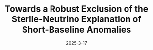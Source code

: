 ---
title: 'Towards a Robust Exclusion of the Sterile-Neutrino Explanation of Short-Baseline Anomalies'
pub_number: 2
authors:  Ohana Benevides Rodrigues,  Matheus Hostert,  Kevin J. Kelly,  Bryce Littlejohn,  Pedro A.N. Machado,  Ibrahim Safa,  Tao Zhou
collection: publication
permalink: /publication/2025-3-17-TowardsaRobustExclusionoftheSterile-NeutrinoExplanationofShort-BaselineAnomalies
date: 2025-3-17
venue:  
paperurl: 'https://arxiv.org/abs/2503.13594'
citation_notitle: 'Ohana Benevides Rodrigues, Matheus Hostert, Kevin J. Kelly, Bryce Littlejohn, Pedro A. N. Machado, Ibrahim Safa, Tao Zhou, preprint, 2025'
citation: 'Towards a Robust Exclusion of the Sterile-Neutrino Explanation of Short-Baseline Anomalies, Ohana Benevides Rodrigues, Matheus Hostert, Kevin J. Kelly, Bryce Littlejohn, Pedro A. N. Machado, Ibrahim Safa, Tao Zhou, preprint, 2025'
eprint: '2503.13594'

---